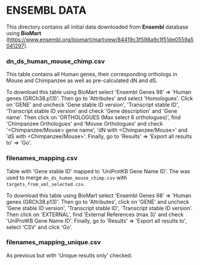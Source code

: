 # ENSEMBL DATA
This directory contains all initial data downloaded from **Ensembl** database using **BioMart** (https://www.ensembl.org/biomart/martview/84419c3f598a9c1f51de0559a5041297).

### dn_ds_human_mouse_chimp.csv
This table contains all Human genes, their corresponding orthologs in Mouse and Chimpanzee as well as pre-calculated dN and dS. 

To download this table using BioMart select 'Ensembl Genes 98' => 'Human genes (GRCh38.p13)'. Then go to 'Attributes' and select 'Homologues'. Click on 'GENE' and uncheck 'Gene stable ID version', 'Transcript stable ID', 'Transcript stable ID version' and check 'Gene description' and 'Gene name'. Then click on 'ORTHOLOGUES (Max select 6 orthologues)', find 'Chimpanzee Orthologues' and 'Mouse Orthologues' and check '<Chimpanzee/Mouse> gene name', 'dN with <Chimpanzee/Mouse>' and 'dS with <Chimpanzee/Mouse>'. Finally, go to 'Results' => 'Export  all results to' => 'Go'.

### filenames_mapping.csv
Table with 'Gene stable ID' mapped to 'UniProtKB Gene Name ID'. The was used to merge `dn_ds_human_mouse_chimp.csv` with `targets_from_xml_selected.csv`. 

To download this table using BioMart select 'Ensembl Genes 98' => 'Human genes (GRCh38.p13)'. Then go to 'Attributes', click on 'GENE' and uncheck 'Gene stable ID version', 'Transcript stable ID', 'Transcript stable ID version'. Then click on 'EXTERNAL', find 'External References (max 3)' and check 'UniProtKB Gene Name ID'. Finally, go to 'Results' => 'Export all results to', select 'CSV' and click 'Go'.

### filenames_mapping_unique.csv
As previous but with 'Unique results only' checked.
